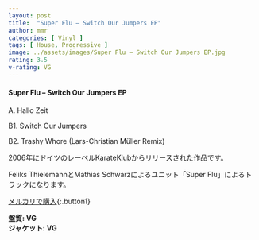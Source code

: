```yaml
---
layout: post
title:  "Super Flu – Switch Our Jumpers EP"
author: mmr
categories: [ Vinyl ]
tags: [ House, Progressive ]
image: ../assets/images/Super Flu – Switch Our Jumpers EP.jpg
rating: 3.5
v-rating: VG
---
```


#### Super Flu – Switch Our Jumpers EP

A. Hallo Zeit

B1. Switch Our Jumpers

B2. Trashy Whore (Lars-Christian Müller Remix)

2006年にドイツのレーベルKarateKlubからリリースされた作品です。

Feliks ThielemannとMathias Schwarzによるユニット「Super Flu」によるトラックになります。

[メルカリで購入](https://jp.mercari.com/item/m85295773232){:.button1}

<div class="mt-4 mb-4 d-flex align-items-center">
<strong class="mr-1">盤質: VG</strong>
</div>
<div class="mt-4 mb-4 d-flex align-items-center">
<strong class="mr-1">ジャケット: VG</strong>
</div>
